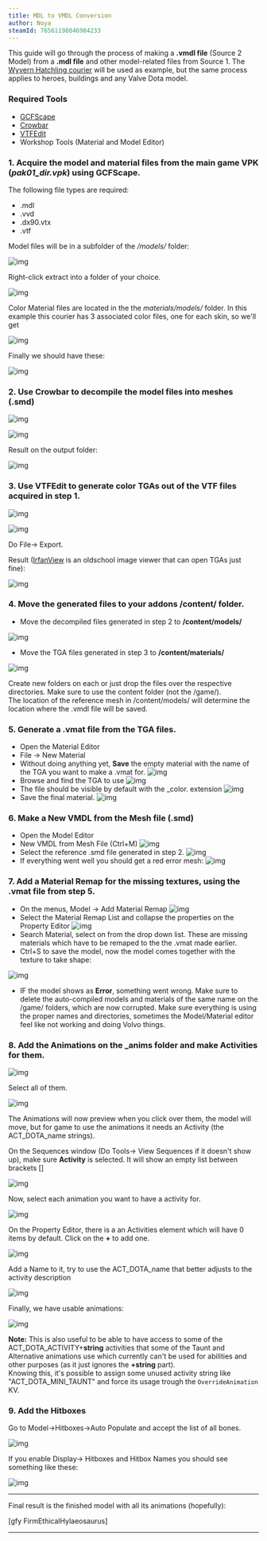 ```yaml
---
title: MDL to VMDL Conversion
author: Noya
steamId: 76561198046984233
---
```


This guide will go through the process of making a **.vmdl file** (Source 2 Model) from a **.mdl file** and other model-related files from Source 1. The [Wyvern Hatchling courier](http://gfycat.com/JauntyQuickArcticwolf) will be used as example, but the same process applies to heroes, buildings and any Valve Dota model.

### Required Tools

* [GCFScape](http://nemesis.thewavelength.net/?p=26)
* [Crowbar](http://steamcommunity.com/groups/CrowbarTool/discussions/0/617328415069203029/)
* [VTFEdit](http://nemesis.thewavelength.net/index.php?c=238#p238)
* Workshop Tools (Material and Model Editor)

### 1. Acquire the **model** and **material** files from the main game VPK (*pak01_dir.vpk*) using GCFScape. 

The following file types are required:

* .mdl
* .vvd
* .dx90.vtx
* .vtf

Model files will be in a subfolder of the */models/* folder:

![img](http://puu.sh/i3ayn/10871a9310.png)

Right-click extract into a folder of your choice.

![img](http://puu.sh/i3aCO/4887dee9a8.png)

Color Material files are located in the  the *materials/models/* folder. In this example this courier has 3 associated color files, one for each skin, so we'll get 

![img](http://puu.sh/i3aCw/5df098fb34.png)

Finally we should have these:

![img](http://puu.sh/i3aF1/ac40c1028e.png)

### 2. Use Crowbar to decompile the model files into meshes (.smd)

![img](http://puu.sh/i3aHy/2c37903006.png)

![img](http://puu.sh/i3aIq/aa87bc8d72.png)

Result on the output folder:

![img](http://puu.sh/i3byq/f3640f6f4b.png)

### 3. Use VTFEdit to generate color TGAs out of the VTF files acquired in step 1.

![img](http://puu.sh/i3aJa/775179ec38.jpg)

![img](http://puu.sh/i3aKg/33590b10c1.jpg)

Do File-> Export.

Result ([IrfanView](http://www.irfanview.com/) is an oldschool image viewer that can open TGAs just fine):

![img](http://puu.sh/i3bEp/1176075e01.png)

### 4. Move the generated files to your addons **/content/** folder.

- Move the decompiled files generated in step 2 to **/content/models/**

![img](http://puu.sh/i3cT8/8962d8e943.png)

- Move the TGA files generated in step 3 to **/content/materials/**

![img](http://puu.sh/i3cQg/76e8c16b46.png)

Create new folders on each or just drop the files over the respective directories. Make sure to use the content folder (not the /game/). <br>The location of the reference mesh in /content/models/ will determine the location where the .vmdl file will be saved.

### 5. Generate a .vmat file from the TGA files. 

- Open the Material Editor
- File -> New Material
- Without doing anything yet, **Save** the empty material with the name of the TGA you want to make a .vmat for. ![img](http://puu.sh/i3d02/b647383364.png)
- Browse and find the TGA to use ![img](http://puu.sh/i3d8I/b8d0e0b25d.png) 
- The file should be visible by default with the _color. extension ![img](http://i.imgur.com/Bbu4VtP.jpg)
- Save the final material. ![img](http://i.imgur.com/Jbw6kyq.jpg)

### 6. Make a New VMDL from the Mesh file (.smd)

- Open the Model Editor
- New VMDL from Mesh File (Ctrl+M) ![img](http://puu.sh/i3gPC/eb6efe93f2.jpg)
- Select the reference .smd file generated in step 2. ![img](http://i.imgur.com/Q7VH7Nq.png)
- If everything went well you should get a red error mesh: ![img](http://i.imgur.com/MQmf1IM.jpg)

### 7. Add a Material Remap for the missing textures, using the .vmat file from step 5.

- On the menus, Model -> Add Material Remap ![img](http://i.imgur.com/NgZbK7n.png)
- Select the Material Remap List and collapse the properties on the Property Editor ![img](http://i.imgur.com/oRNgV71.png)
- Search Material, select on from the drop down list. These are missing materials which have to be remaped to the the .vmat made earlier.
- Ctrl+S to save the model, now the model comes together with the texture to take shape:

![img](http://i.imgur.com/o22c9Iy.jpg)

- IF the model shows as **Error**, something went wrong. Make sure to delete the auto-compiled models and materials of the same name on the /game/ folders, which are now corrupted. Make sure everything is using the proper names and directories, sometimes the Model/Material editor feel like not working and doing Volvo things.

### 8. Add the Animations on the _anims folder and make Activities for them.

![img](http://i.imgur.com/5BvFhPg.png)

Select all of them.

![img](http://i.imgur.com/GPPJld3.png)

The Animations will now preview when you click over them, the model will move, but for game to use the animations it needs an Activity (the ACT_DOTA_name strings).

On the Sequences window (Do Tools-> View Sequences if it doesn't show up), make sure **Activity** is selected. It will show an empty list between brackets []

![img](http://puu.sh/i3xPr/4ac46797fe.png)

Now, select each animation you want to have a activity for.

![img](http://puu.sh/i3yr7/447456fe3a.png)

On the Property Editor, there is a an Activities element which will have 0 items by default. Click on the **+** to add one.

![img](http://puu.sh/i3yyc/2bde52de31.png)

Add a Name to it, try to use the ACT_DOTA_name that better adjusts to the activity description

![img](http://puu.sh/i3yxi/2cbd4d5b16.png)

Finally, we have usable animations:

![img](http://puu.sh/i3yyc/2bde52de31.png)

**Note:** This is also useful to be able to have access to some of the ACT_DOTA_ACTIVITY+**string** activities that some of the Taunt and Alternative animations use which currently can't be used for abilities and other purposes (as it just ignores the **+string** part). <br>Knowing this, it's possible to assign some unused activity string like "ACT_DOTA_MINI_TAUNT" and force its usage trough the `OverrideAnimation` KV.

### 9. Add the Hitboxes

Go to Model->Hitboxes->Auto Populate and accept the list of all bones.

![img](http://puu.sh/i3yki/3624cba10a.png)

If you enable Display-> Hitboxes and Hitbox Names you should see something like these:

![img](http://puu.sh/i3ymK/0c24d9b35c.png)

---

Final result is the finished model with all its animations (hopefully):

[gfy FirmEthicalHylaeosaurus]

---